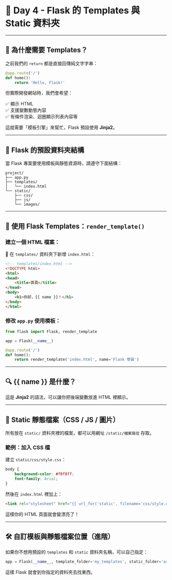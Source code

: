 # 📘 Day 4 - Flask 的 Templates 與 Static 資料夾

---

## 🧠 為什麼需要 Templates？

之前我們的 `return` 都是直接回傳純文字字串：

```python
@app.route('/')
def home():
    return 'Hello, Flask!'
```

但實際開發網站時，我們會希望：

✅ 顯示 HTML  
✅ 支援變數動態內容  
✅ 有條件渲染、迴圈顯示列表內容等  

這就需要「模板引擎」來幫忙，Flask 預設使用 **Jinja2**。

---

## 📁 Flask 的預設資料夾結構

當 Flask 專案要使用模板與靜態資源時，請遵守下面結構：

```
project/
├── app.py
├── templates/
│   └── index.html
└── static/
    ├── css/
    ├── js/
    └── images/
```

---

## 📄 使用 Flask Templates：`render_template()`

### 建立一個 HTML 檔案：
📁 在 `templates/` 資料夾下新增 `index.html`：

```html
<!-- templates/index.html -->
<!DOCTYPE html>
<html>
<head>
    <title>首頁</title>
</head>
<body>
    <h1>你好，{{ name }}！</h1>
</body>
</html>
```

### 修改 `app.py` 使用模板：

```python
from flask import Flask, render_template

app = Flask(__name__)

@app.route('/')
def home():
    return render_template('index.html', name='Flask 學員')
```

---

## 🔍 {{ name }} 是什麼？

這是 **Jinja2** 的語法，可以讓你把後端變數放進 HTML 裡顯示。

---

## 🎨 Static 靜態檔案（CSS / JS / 圖片）

所有放在 `static/` 資料夾裡的檔案，都可以用網址 `/static/檔案路徑` 存取。

### 範例：加入 CSS 檔

建立 `static/css/style.css`：

```css
body {
    background-color: #f0f8ff;
    font-family: Arial;
}
```

然後在 `index.html` 裡加上：

```html
<link rel="stylesheet" href="{{ url_for('static', filename='css/style.css') }}">
```

這樣你的 HTML 頁面就會變漂亮了！

---

## 🛠 自訂模板與靜態檔案位置（進階）

如果你不想用預設的 `templates` 和 `static` 資料夾名稱，可以自己指定：

```python
app = Flask(__name__, template_folder='my_templates', static_folder='assets')
```

這樣 Flask 就會到你指定的資料夾去找東西。